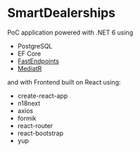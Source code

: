 # SmartDealerships
PoC application powered with .NET 6 using
 - PostgreSQL
 - EF Core
 - [FastEndpoints](https://github.com/dj-nitehawk/FastEndpoints)
 - [MediatR](https://github.com/jbogard/MediatR)

and with Frontend built on React using:
 - create-react-app
 - n18next
 - axios
 - formik
 - react-router
 - react-bootstrap
 - yup
